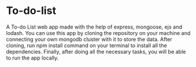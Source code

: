 # To-do-list
A To-do List web app made with the help of express, mongoose, ejs and lodash.
You can use this app by cloning the repository on your machine and connecting your own mongodb cluster with it to store the data.
After cloning, run npm install command on your terminal to install all the dependencies.
Finally, after doing all the necessary tasks, you will be able to run the app locally.
